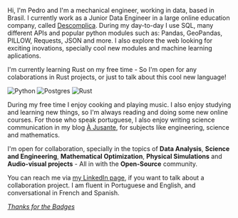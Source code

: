 Hi, I'm Pedro and I'm a mechanical engineer, working in data, based in Brasil. I currently work as a Junior Data Engineer in a large online education company, called [Descomplica](https://descomplica.com.br/). During my day-to-day I use SQL, many different APIs and popular python modules such as: Pandas, GeoPandas, PILLOW, Requests, JSON and more. I also explore the web looking for exciting inovations, specially cool new modules and machine learning aplications. 

I'm currently learning Rust on my free time - So I'm open for any colaborations in Rust projects, or just to talk about this cool new language!

![Python](https://img.shields.io/badge/python-3670A0?style=for-the-badge&logo=python&logoColor=ffdd54)
![Postgres](https://img.shields.io/badge/postgres-%23316192.svg?style=for-the-badge&logo=postgresql&logoColor=white)
![Rust](https://img.shields.io/badge/rust-%23000000.svg?style=for-the-badge&logo=rust&logoColor=white)

During my free time I enjoy cooking and playing music. I also enjoy studying and learning new things, so I'm always reading and doing some new online courses. For those who speak portuguese, I also enjoy writing science communication in my blog [À Jusante](https://ajusanteciencia.wordpress.com/), for subjects like engineering, science and mathematics.

I'm open for collaboration, specially in the topics of **Data Analysis**, **Science and Engineering**, **Mathematical Optimization**, **Physical Simulations** and **Audio-visual projects** - All in with the **Open-Source** community. 

You can reach me via [my LinkedIn page](https://www.linkedin.com/in/pfalcao97/), if you want to talk about a collaboration project. I am fluent in Portuguese and English, and conversational in French and Spanish.

*[Thanks for the Badges](https://github.com/Ileriayo/markdown-badges)*
